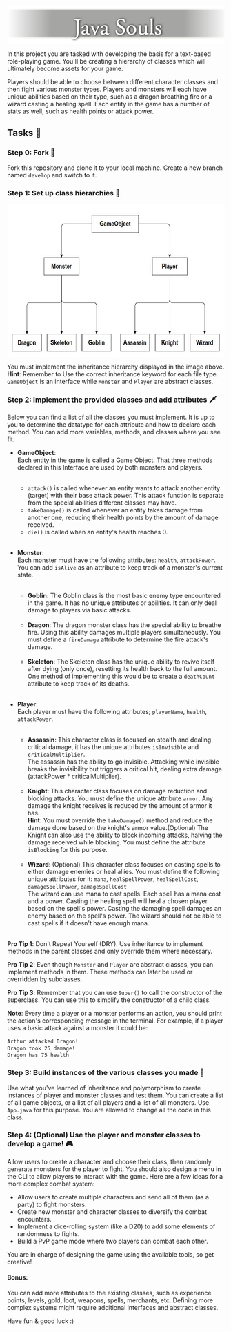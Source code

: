 <img alt="Logo.png" src="resources/Logo.png" style="display: block; margin: 0 auto"/>

In this project you are tasked with developing the basis for a text-based role-playing game. 
You'll be creating a hierarchy of classes which will ultimately become assets for your game. 

Players should be able to choose between different character classes and then fight various 
monster types. Players and monsters will each have unique abilities based on their type, such as 
a dragon breathing fire or a wizard casting a healing spell. Each entity in the game has a 
number of stats as well, such as health points or attack power.

## Tasks 📝

### Step 0: Fork 🍴
Fork this repository and clone it to your local machine. Create a new branch named
  `develop` and switch to it.

### Step 1: Set up class hierarchies 🌴

<img alt="Hierarchy.jpg" src="resources/Hierarchy.jpg" height="354" width="600" style="display:block; margin: 0 auto"/>

You must implement the inheritance hierarchy displayed in the image above.<br>**Hint**: Remember to 
Use the correct inheritance keyword for each file type. `GameObject` is an interface while 
`Monster` and `Player` are abstract classes.

### Step 2: Implement the provided classes and add attributes 🗡️

Below you can find a list of all the classes you must implement. It is up to you to determine 
the datatype for each attribute and how to declare each method. You can add more variables, 
methods, and classes where you see fit.


- **GameObject**: <br>Each entity in the game is called a Game Object. That three  methods declared 
  in this Interface are used by both monsters and players.<br><br>
  - `attack()` is called whenever an entity wants to attack another entity (target) with
    their base attack power. This attack function is separate from the special abilities 
    different classes may have.
  - `takeDamage()` is called whenever an entity takes damage from another one, reducing their 
    health points by the amount of damage received.
  - `die()` is called when an entity's health reaches 0.<br><br>

- **Monster**: <br>Each monster must have the following attributes: `health`, `attackPower`.
   You can add `isAlive` as an attribute to keep track of a monster's current state.<br><br>

  - **Goblin**: The Goblin class is the most basic enemy type encountered in the game. It has no
    unique attributes or abilities. It can only deal damage to players  via basic attacks.<br><br>
  - **Dragon**: The dragon monster class has the special ability to breathe fire. Using this 
    ability damages multiple players simultaneously. You must define a `fireDamage` attribute to 
    determine the fire attack's damage.<br><br>
  - **Skeleton**: The Skeleton class has the unique ability to revive itself after dying (only
    once), resetting its health back to the full amount. One method of implementing this would be 
    to create a `deathCount` attribute to keep track of its deaths. <br><br>

- **Player**: <br>Each player must have the following attributes; `playerName`, `health`, 
  `attackPower`.<br><br>

  - **Assassin**: This character class is focused on stealth and dealing critical damage, it 
    has the unique attributes `isInvisible` and `criticalMultiplier`.<br>The 
    assassin has the ability to go invisible. Attacking while invisible breaks the invisibility 
    but triggers a critical hit, dealing extra damage (attackPower * criticalMultiplier).<br><br>
  - **Knight**: This character class focuses on damage reduction and blocking attacks. You must 
    define the unique attribute `armor`. Any damage the knight receives is reduced by the amount 
    of armor it has. <br>**Hint**: You must override the `takeDamage()` method and reduce the damage
    done based on the knight's armor value.<be>(Optional) The Knight can also use the 
    ability to block incoming attacks, halving the damage received while blocking. You must 
    define the attribute `isBlocking` for this purpose.<br><br>
  - **Wizard**: (Optional) This character class focuses on casting spells to either damage 
    enemies or heal allies. You must define the following unique attributes for it:
    `mana`, `healSpellPower`, `healSpellCost`, `damageSpellPower`, `damageSpellCost` <br>The 
    wizard can use mana to cast spells. Each spell has a mana cost and a power. Casting 
    the healing spell will heal a chosen player based on the spell's power. Casting the damaging 
    spell damages an enemy based on the spell's power. The wizard should not be able to cast 
    spells if it doesn't have enough mana.<br><br>


**Pro Tip 1**: Don't Repeat Yourself (DRY). Use inheritance to implement methods in the parent 
classes and only override them where necessary.

**Pro Tip 2**: Even though `Monster` and `Player` are abstract classes, you can implement methods in
them. These methods can later be used or overridden by subclasses.

**Pro Tip 3**: Remember that you can use `Super()` to call the constructor of the superclass. You 
can 
use this to simplify the constructor of a child class.

**Note**: Every time a player or a monster performs an action, you should print the action's
corresponding message in the terminal. For example, if a player uses a basic attack against a
monster it could be:

```
Arthur attacked Dragon!
Dragon took 25 damage!
Dragon has 75 health
```

### Step 3: Build instances of the various classes you made 🐉
Use what you've learned of inheritance and polymorphism to create instances of player and 
monster classes and test them. You can create a list of all game objects, or a list of all 
players and a list of all monsters. Use `App.java` for this purpose. You are allowed to 
change all the code in this class.

### Step 4: (Optional) Use the player and monster classes to develop a game! 🎮
Allow users to create a character and choose their class, then randomly generate monsters for 
the player to fight. You should also design a menu in the CLI to allow players to interact with 
the game.
Here are a few ideas for a more complex combat system:
  - Allow users to create multiple characters and send all of them (as a party) to fight monsters.
  - Create new monster and character classes to diversify the combat encounters.
  - Implement a dice-rolling system (like a D20) to add some elements of randomness to fights.
  - Build a PvP game mode where two players can combat each other.

  You are in charge of designing the game using the available tools, so get creative!

#### Bonus:
You can add more attributes to the existing classes, such as experience points, levels, gold, loot, 
weapons, spells, merchants, etc. Defining more complex systems might require additional 
interfaces and abstract classes.

<be>Have fun & good luck :)

